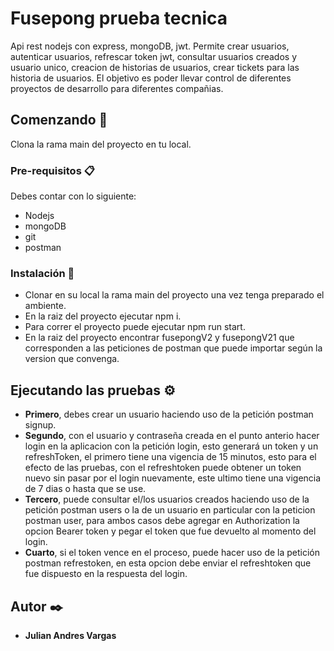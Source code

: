 # Fusepong prueba tecnica

Api rest nodejs con express, mongoDB, jwt. Permite crear usuarios, autenticar usuarios, refrescar token jwt, consultar usuarios creados y usuario unico, creacion de historias de usuarios, crear tickets para las historia de usuarios.
El objetivo es poder llevar control de diferentes proyectos de desarrollo para diferentes compañias.

## Comenzando 🚀

Clona la rama main del proyecto en tu local.

### Pre-requisitos 📋

Debes contar con lo siguiente:
 * Nodejs
 * mongoDB
 * git
 * postman

### Instalación 🔧

* Clonar en su local la rama main del proyecto una vez tenga preparado el ambiente.
* En la raiz del proyecto ejecutar npm i.
* Para correr el proyecto puede ejecutar npm run start.
* En la raiz del proyecto encontrar fusepongV2 y fusepongV21 que corresponden a las peticiones de postman que puede importar según la version que convenga.


## Ejecutando las pruebas ⚙️

* **Primero**, debes crear un usuario haciendo uso de la petición postman signup.
* **Segundo**, con el usuario y contraseña creada en el punto anterio hacer login en la aplicacion con la petición login, esto generará un token y un refreshToken, el primero tiene una vigencia de 15 minutos, esto para el efecto de las pruebas, con el refreshtoken puede obtener un token nuevo sin pasar por el login nuevamente, este ultimo tiene una vigencia de 7 dias o hasta que se use.
* **Tercero**, puede consultar el/los usuarios creados haciendo uso de la petición postman users o la de un usuario en particular con la peticion postman user, para ambos casos debe agregar en Authorization la opcion Bearer token y pegar el token que fue devuelto al momento del login.
* **Cuarto**, si el token vence en el proceso, puede hacer uso de la petición postman refrestoken, en esta opcion debe enviar el refreshtoken que fue dispuesto en la respuesta del login.


## Autor ✒️

* **Julian Andres Vargas**
